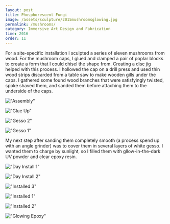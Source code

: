 ```yaml
---
layout: post
title: Phosphorescent Fungi
image: /assets/sculpture/2015mushroomsglowing.jpg
permalink: /mushrooms/
category: Immersive Art Design and Fabrication
time: 2016
order: 11
---
```


For a site-specific installation I sculpted a series of eleven mushrooms from wood. For the mushroom caps, I glued and clamped a pair of poplar blocks to create a form that I could chisel the shape from. Creating a disc jig helped with this process. I hollowed the cap on a drill press and used thin wood strips discarded from a table saw to make wooden gills under the caps. I gathered some found wood branches that were satisfyingly twisted, spoke shaved them, and sanded them before attaching them to the underside of the caps.

!["Assembly"](/assets/sculpture/2015assemblingmushrooms_1.jpg)

!["Glue Up"](/assets/sculpture/2015carvedmushrooms_1.jpg)

!["Gesso 2"](/assets/sculpture/2015mushroomsgesso2.jpg)

!["Gesso 1"](/assets/sculpture/2015mushroomsgesso1.jpg)

My next step after sanding them completely smooth (a process spend up with an angle grinder) was to cover them in several layers of white gesso. I wanted them to charge by sunlight, so I filled them with gllow-in-the-dark UV powder and clear epoxy resin.

!["Day Install 1"](/assets/sculpture/2015fungi1.jpg)

!["Day Install 2"](/assets/sculpture/2015fungi2.jpg)

!["Installed 3"](/assets/sculpture/2015nightmushrooms2.jpg)

!["Installed 1"](/assets/sculpture/2015nightmushroooms1.jpg)

!["Installed 2"](/assets/sculpture/2015glowresinmushrooms6.jpg)

!["Glowing Epoxy"](/assets/sculpture/2015mushroomsglowing.jpg)